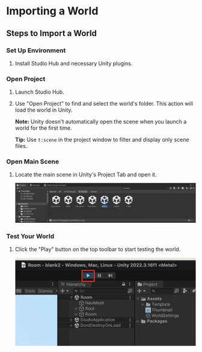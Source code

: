# Importing a World

## Steps to Import a World

### Set Up Environment

1. Install Studio Hub and necessary Unity plugins.

### Open Project

1. Launch Studio Hub.
2. Use "Open Project" to find and select the world's folder. This action will load the world in Unity.

   **Note:** Unity doesn't automatically open the scene when you launch a world for the first time.
   
   **Tip:** Use `t:scene` in the project window to filter and display only scene files.

### Open Main Scene

1. Locate the main scene in Unity's Project Tab and open it.

   ![Select the Scene](/assets/learn/guides/studio/select-scene.png)

### Test Your World

1. Click the "Play" button on the top toolbar to start testing the world.

   ![Play Button](/assets/learn/guides/studio/play-button.png)
